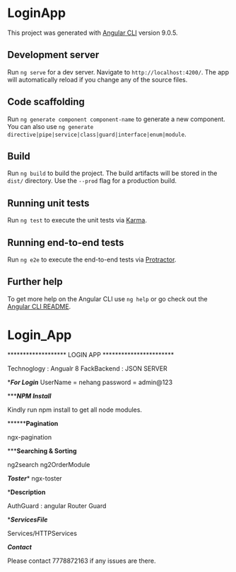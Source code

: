 # LoginApp

This project was generated with [Angular CLI](https://github.com/angular/angular-cli) version 9.0.5.

## Development server

Run `ng serve` for a dev server. Navigate to `http://localhost:4200/`. The app will automatically reload if you change any of the source files.

## Code scaffolding

Run `ng generate component component-name` to generate a new component. You can also use `ng generate directive|pipe|service|class|guard|interface|enum|module`.

## Build

Run `ng build` to build the project. The build artifacts will be stored in the `dist/` directory. Use the `--prod` flag for a production build.

## Running unit tests

Run `ng test` to execute the unit tests via [Karma](https://karma-runner.github.io).

## Running end-to-end tests

Run `ng e2e` to execute the end-to-end tests via [Protractor](http://www.protractortest.org/).

## Further help

To get more help on the Angular CLI use `ng help` or go check out the [Angular CLI README](https://github.com/angular/angular-cli/blob/master/README.md).
# Login_App





 ******************* LOGIN APP ***********************

  Technoglogy : Angualr 8
  FackBackend : JSON SERVER

**********For Login*********
UserName = nehang
password = admin@123


**************NPM Install***********

Kindly run npm install to get all node modules.


****************Pagination**********

ngx-pagination

***************Searching & Sorting************

ng2search
ng2OrderModule

***************Toster****************
ngx-toster


*************Description************

AuthGuard : angular Router Guard


**************ServicesFile*************

Services/HTTPServices


*************Contact*************

Please contact  7778872163 if any issues are there.
